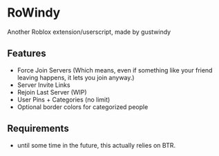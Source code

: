 # RoWindy
Another Roblox extension/userscript, made by gustwindy

## Features
- Force Join Servers (Which means, even if something like your friend leaving happens, it lets you join anyway.)
- Server Invite Links
- Rejoin Last Server (WIP)
- User Pins + Categories (no limit)
- Optional border colors for categorized people

## Requirements
- until some time in the future, this actually relies on BTR.